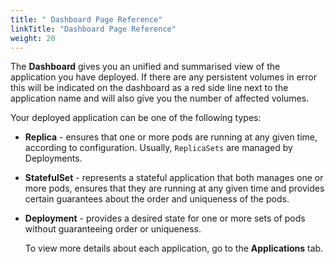 ```yaml
---
title: " Dashboard Page Reference"
linkTitle: "Dashboard Page Reference"
weight: 20
---
```



The __Dashboard__ gives you an unified and summarised view of the application you have deployed. If there are any persistent volumes in error this will be indicated on the dashboard as a red side line next to the application name and will also give you the number of affected volumes.

Your deployed application can be one of the following types:
* __Replica__ - ensures that one or more pods are running at any given time, according to configuration. Usually, `ReplicaSets` are managed by Deployments.
* __StatefulSet__ - represents a stateful application that both manages one or more pods, ensures that they are running at any given time and provides certain guarantees about the order and uniqueness of the pods.
* __Deployment__ - provides a desired state for one or more sets of pods without guaranteeing order or uniqueness.
  
  To view more details about each application, go to the __Applications__ tab. 

